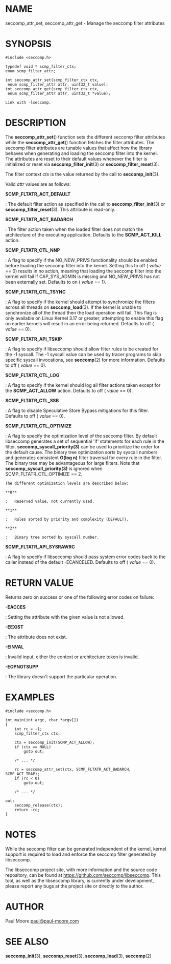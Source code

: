 NAME
====

seccomp_attr_set, seccomp_attr_get - Manage the seccomp filter
attributes

SYNOPSIS
========

    #include <seccomp.h>

    typedef void * scmp_filter_ctx;
    enum scmp_filter_attr;

    int seccomp_attr_set(scmp_filter_ctx ctx,
     enum scmp_filter_attr attr, uint32_t value);
    int seccomp_attr_get(scmp_filter_ctx ctx,
     enum scmp_filter_attr attr, uint32_t *value);

    Link with -lseccomp.

DESCRIPTION
===========

The **seccomp_attr_set**() function sets the different seccomp filter
attributes while the **seccomp_attr_get**() function fetches the
filter attributes. The seccomp filter attributes are tunable values that
affect how the library behaves when generating and loading the seccomp
filter into the kernel. The attributes are reset to their default values
whenever the filter is initialized or reset via
**seccomp_filter_init**(3) or **seccomp_filter_reset**(3).

The filter context *ctx* is the value returned by the call to
**seccomp_init**(3).

Valid *attr* values are as follows:

**SCMP_FLTATR_ACT_DEFAULT**

:   The default filter action as specified in the call to
    **seccomp_filter_init**(3) or **seccomp_filter_reset**(3). This
    attribute is read-only.

**SCMP_FLTATR_ACT_BADARCH**

:   The filter action taken when the loaded filter does not match the
    architecture of the executing application. Defaults to the
    **SCMP_ACT_KILL** action.

**SCMP_FLTATR_CTL_NNP**

:   A flag to specify if the NO_NEW_PRIVS functionality should be
    enabled before loading the seccomp filter into the kernel. Setting
    this to off ( *value* == 0) results in no action, meaning that
    loading the seccomp filter into the kernel will fail if
    CAP_SYS_ADMIN is missing and NO_NEW_PRIVS has not been
    externally set. Defaults to on ( *value* == 1).

**SCMP_FLTATR_CTL_TSYNC**

:   A flag to specify if the kernel should attempt to synchronize the
    filters across all threads on **seccomp_load**(3). If the kernel is
    unable to synchronize all of the thread then the load operation will
    fail. This flag is only available on Linux Kernel 3.17 or greater;
    attempting to enable this flag on earlier kernels will result in an
    error being returned. Defaults to off ( *value* == 0).

**SCMP_FLTATR_API_TSKIP**

:   A flag to specify if libseccomp should allow filter rules to be
    created for the -1 syscall. The -1 syscall value can be used by
    tracer programs to skip specific syscall invocations, see
    **seccomp**(2) for more information. Defaults to off ( *value* ==
    0).

**SCMP_FLTATR_CTL_LOG**

:   A flag to specify if the kernel should log all filter actions taken
    except for the **SCMP_ACT_ALLOW** action. Defaults to off (
    *value* == 0).

**SCMP_FLTATR_CTL_SSB**

:   A flag to disable Speculative Store Bypass mitigations for this
    filter. Defaults to off ( *value* == 0).

**SCMP_FLTATR_CTL_OPTIMIZE**

:   A flag to specify the optimization level of the seccomp filter. By
    default libseccomp generates a set of sequential 'if' statements
    for each rule in the filter. **seccomp_syscall_priority(3)** can
    be used to prioritize the order for the default cause. The binary
    tree optimization sorts by syscall numbers and generates consistent
    **O(log n)** filter traversal for every rule in the filter. The
    binary tree may be advantageous for large filters. Note that
    **seccomp_syscall_priority(3)** is ignored when
    SCMP_FLTATR_CTL_OPTIMIZE == 2.

    The different optimization levels are described below:

    **0**

    :   Reserved value, not currently used.

    **1**

    :   Rules sorted by priority and complexity (DEFAULT).

    **2**

    :   Binary tree sorted by syscall number.

**SCMP_FLTATR_API_SYSRAWRC**

:   A flag to specify if libseccomp should pass system error codes back
    to the caller instead of the default -ECANCELED. Defaults to off (
    *value* == 0).

RETURN VALUE
============

Returns zero on success or one of the following error codes on failure:

**-EACCES**

:   Setting the attribute with the given value is not allowed.

**-EEXIST**

:   The attribute does not exist.

**-EINVAL**

:   Invalid input, either the context or architecture token is invalid.

**-EOPNOTSUPP**

:   The library doesn't support the particular operation.

EXAMPLES
========

    #include <seccomp.h>

    int main(int argc, char *argv[])
    {
    	int rc = -1;
    	scmp_filter_ctx ctx;

    	ctx = seccomp_init(SCMP_ACT_ALLOW);
    	if (ctx == NULL)
    		goto out;

    	/* ... */

    	rc = seccomp_attr_set(ctx, SCMP_FLTATR_ACT_BADARCH, SCMP_ACT_TRAP);
    	if (rc < 0)
    		goto out;

    	/* ... */

    out:
    	seccomp_release(ctx);
    	return -rc;
    }

NOTES
=====

While the seccomp filter can be generated independent of the kernel,
kernel support is required to load and enforce the seccomp filter
generated by libseccomp.

The libseccomp project site, with more information and the source code
repository, can be found at https://github.com/seccomp/libseccomp. This
tool, as well as the libseccomp library, is currently under development,
please report any bugs at the project site or directly to the author.

AUTHOR
======

Paul Moore <paul@paul-moore.com>

SEE ALSO
========

**seccomp_init**(3), **seccomp_reset**(3), **seccomp_load**(3),
**seccomp**(2)
